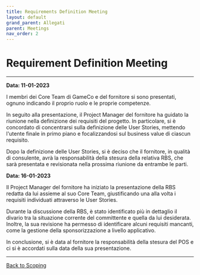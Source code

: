 ```yaml
---
title: Requirements Definition Meeting
layout: default
grand_parent: Allegati
parent: Meetings
nav_order: 2
---
```


# Requirement Definition Meeting

---

**Data: 11-01-2023**

I membri dei Core Team di GameCo e del fornitore si sono presentati, ognuno indicando il proprio ruolo e le proprie 
competenze.

In seguito alla presentazione, il Project Manager del fornitore ha guidato la riunione nella definizione dei requisiti
del progetto. In particolare, si è concordato di concentrarsi sulla definizione delle User Stories, mettendo l'utente
finale in primo piano e focalizzandosi sul business value di ciascun requisito.

Dopo la definizione delle User Stories, si è deciso che il fornitore, in qualità di consulente, avrà la responsabilità
della stesura della relativa RBS, che sarà presentata e revisionata nella prossima riunione da entrambe le parti.

**Data: 16-01-2023**

Il Project Manager del fornitore ha iniziato la presentazione della RBS redatta da lui assieme al suo Core Team,
giustificando una alla volta i requisiti individuati attraverso le User Stories.

Durante la discussione della RBS, è stato identificato più in dettaglio il divario tra la situazione corrente del
committente e quella da lui desiderata. Inoltre, la sua revisione ha permesso di identificare alcuni requisiti mancanti,
come la gestione della sponsorizzazione a livello applicativo.

In conclusione, si è data al fornitore la responsabilità della stesura del POS e ci si è accordati sulla data della sua
presentazione.

---

[Back to Scoping](/pm/1-scoping#requirements-definition-meeting)
